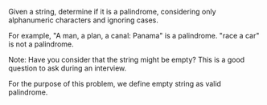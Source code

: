 Given a string, determine if it is a palindrome, considering only alphanumeric characters and ignoring cases.

For example,
&quot;A man, a plan, a canal: Panama&quot; is a palindrome.
&quot;race a car&quot; is not a palindrome.

Note:
Have you consider that the string might be empty? This is a good question to ask during an interview.

For the purpose of this problem, we define empty string as valid palindrome.
